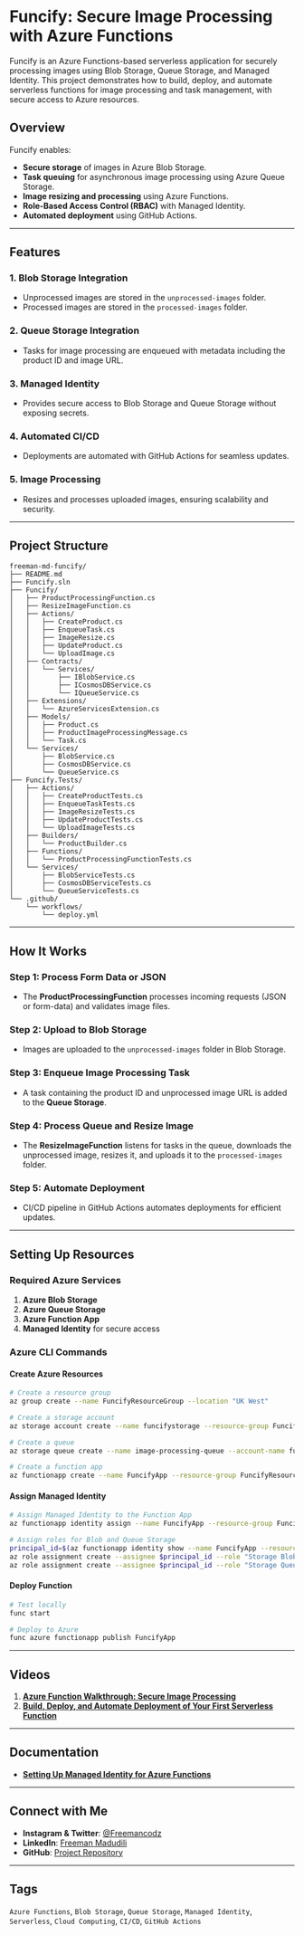 # Funcify: Secure Image Processing with Azure Functions

Funcify is an Azure Functions-based serverless application for securely processing images using Blob Storage, Queue Storage, and Managed Identity. This project demonstrates how to build, deploy, and automate serverless functions for image processing and task management, with secure access to Azure resources.

## Overview
Funcify enables:
- **Secure storage** of images in Azure Blob Storage.
- **Task queuing** for asynchronous image processing using Azure Queue Storage.
- **Image resizing and processing** using Azure Functions.
- **Role-Based Access Control (RBAC)** with Managed Identity.
- **Automated deployment** using GitHub Actions.

---

## Features
### 1. **Blob Storage Integration**
   - Unprocessed images are stored in the `unprocessed-images` folder.
   - Processed images are stored in the `processed-images` folder.

### 2. **Queue Storage Integration**
   - Tasks for image processing are enqueued with metadata including the product ID and image URL.

### 3. **Managed Identity**
   - Provides secure access to Blob Storage and Queue Storage without exposing secrets.

### 4. **Automated CI/CD**
   - Deployments are automated with GitHub Actions for seamless updates.

### 5. **Image Processing**
   - Resizes and processes uploaded images, ensuring scalability and security.

---

## Project Structure
```
freeman-md-funcify/
├── README.md
├── Funcify.sln
├── Funcify/
│   ├── ProductProcessingFunction.cs
│   ├── ResizeImageFunction.cs
│   ├── Actions/
│   │   ├── CreateProduct.cs
│   │   ├── EnqueueTask.cs
│   │   ├── ImageResize.cs
│   │   ├── UpdateProduct.cs
│   │   └── UploadImage.cs
│   ├── Contracts/
│   │   └── Services/
│   │       ├── IBlobService.cs
│   │       ├── ICosmosDBService.cs
│   │       └── IQueueService.cs
│   ├── Extensions/
│   │   └── AzureServicesExtension.cs
│   ├── Models/
│   │   ├── Product.cs
│   │   ├── ProductImageProcessingMessage.cs
│   │   └── Task.cs
│   └── Services/
│       ├── BlobService.cs
│       ├── CosmosDBService.cs
│       └── QueueService.cs
├── Funcify.Tests/
│   ├── Actions/
│   │   ├── CreateProductTests.cs
│   │   ├── EnqueueTaskTests.cs
│   │   ├── ImageResizeTests.cs
│   │   ├── UpdateProductTests.cs
│   │   └── UploadImageTests.cs
│   ├── Builders/
│   │   └── ProductBuilder.cs
│   ├── Functions/
│   │   └── ProductProcessingFunctionTests.cs
│   └── Services/
│       ├── BlobServiceTests.cs
│       ├── CosmosDBServiceTests.cs
│       └── QueueServiceTests.cs
└── .github/
    └── workflows/
        └── deploy.yml
```

---

## How It Works
### Step 1: Process Form Data or JSON
- The **ProductProcessingFunction** processes incoming requests (JSON or form-data) and validates image files.

### Step 2: Upload to Blob Storage
- Images are uploaded to the `unprocessed-images` folder in Blob Storage.

### Step 3: Enqueue Image Processing Task
- A task containing the product ID and unprocessed image URL is added to the **Queue Storage**.

### Step 4: Process Queue and Resize Image
- The **ResizeImageFunction** listens for tasks in the queue, downloads the unprocessed image, resizes it, and uploads it to the `processed-images` folder.

### Step 5: Automate Deployment
- CI/CD pipeline in GitHub Actions automates deployments for efficient updates.

---

## Setting Up Resources
### Required Azure Services
1. **Azure Blob Storage**
2. **Azure Queue Storage**
3. **Azure Function App**
4. **Managed Identity** for secure access

### Azure CLI Commands
#### Create Azure Resources
```bash
# Create a resource group
az group create --name FuncifyResourceGroup --location "UK West"

# Create a storage account
az storage account create --name funcifystorage --resource-group FuncifyResourceGroup --location "UK West" --sku Standard_LRS

# Create a queue
az storage queue create --name image-processing-queue --account-name funcifystorage

# Create a function app
az functionapp create --name FuncifyApp --resource-group FuncifyResourceGroup --storage-account funcifystorage --runtime dotnet --consumption-plan-location "UK West"
```

#### Assign Managed Identity
```bash
# Assign Managed Identity to the Function App
az functionapp identity assign --name FuncifyApp --resource-group FuncifyResourceGroup

# Assign roles for Blob and Queue Storage
principal_id=$(az functionapp identity show --name FuncifyApp --resource-group FuncifyResourceGroup --query principalId --output tsv)
az role assignment create --assignee $principal_id --role "Storage Blob Data Contributor" --scope $(az storage account show --name funcifystorage --query id --output tsv)
az role assignment create --assignee $principal_id --role "Storage Queue Data Contributor" --scope $(az storage account show --name funcifystorage --query id --output tsv)
```

#### Deploy Function
```bash
# Test locally
func start

# Deploy to Azure
func azure functionapp publish FuncifyApp
```

---

## Videos
1. **[Azure Function Walkthrough: Secure Image Processing](https://youtu.be/L8nUEITFhWk)**
2. **[Build, Deploy, and Automate Deployment of Your First Serverless Function](https://youtu.be/zzfSpmhi6tE)**

---

## Documentation
- **[Setting Up Managed Identity for Azure Functions](https://freemancodz.hashnode.dev/storing-secrets-in-azure-key-vault-and-accessing-with-managed-identity)**

---

## Connect with Me
- **Instagram & Twitter**: [@Freemancodz](https://twitter.com/Freemancodz)
- **LinkedIn**: [Freeman Madudili](https://www.linkedin.com/in/freeman-madudili-9864101a2/)
- **GitHub**: [Project Repository](https://github.com/Freeman-md/Funcify)

---

## Tags
`Azure Functions`, `Blob Storage`, `Queue Storage`, `Managed Identity`, `Serverless`, `Cloud Computing`, `CI/CD`, `GitHub Actions`
